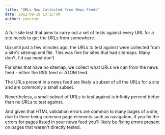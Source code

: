 ```yaml
---
title: "URLs Now Collected From News Feeds"
date: 2012-09-19 13:15:00
author: joncram
---
```

    
A full-site test that aims to carry out a set of tests against every URL
for a site needs to get the URLs from somewhere.

Up until just a few minutes ago, the URLs to test against were collected
from a site's sitemap.xml file. This was fine for sites that had sitemaps.
Many don't. I'd say most don't.

For sites that have no sitemap, we collect what URLs we can from the news
feed - either the RSS feed or ATOM feed.

The URLs present in a news feed are likely a subset of all the URLs for a site
and are commonly a small subset.

Nevertheless, a small subset of URLs to test against is infinity percent
better than no URLs to test against.

And given that HTML validation errors are common to many pages of a site,
due to there being common page elements such as navigation, if you fix
the errors for pages listed in your news feed you'll likely be fixing
errors present on pages that weren't directly tested.
